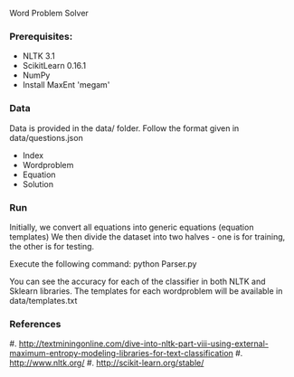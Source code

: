 Word Problem Solver

### Prerequisites:
- NLTK 3.1
- ScikitLearn 0.16.1
- NumPy
- Install MaxEnt 'megam'

### Data

Data is provided in the data/ folder.
Follow the format given in data/questions.json
- Index
- Wordproblem
- Equation
- Solution

### Run

Initially, we convert all equations into generic equations (equation templates)
We then divide the dataset into two halves - one is for training, the other is for testing.

Execute the following command:
python Parser.py

You can see the accuracy for each of the classifier in both NLTK and Sklearn libraries.
The templates for each wordproblem will be available in data/templates.txt

### References

#. http://textminingonline.com/dive-into-nltk-part-viii-using-external-maximum-entropy-modeling-libraries-for-text-classification
#. http://www.nltk.org/
#. http://scikit-learn.org/stable/
